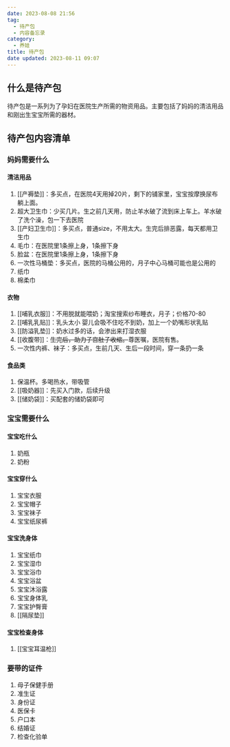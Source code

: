 ```yaml
---
date: 2023-08-08 21:56
tag:
  - 待产包
  - 内容备忘录
category:
  - 养娃
title: 待产包
date updated: 2023-08-11 09:07
---
```


## 什么是待产包

待产包是一系列为了孕妇在医院生产所需的物资用品。主要包括了妈妈的清洁用品和刚出生宝宝所需的器材。

## 待产包内容清单

### 妈妈需要什么

#### 清洁用品

1. [[产褥垫]]：多买点，在医院4天用掉20片，剩下的铺家里，宝宝按摩换尿布躺上面。
2. 超大卫生巾：少买几片。生之前几天用，防止羊水破了流到床上车上。羊水破了洗个澡，包一下去医院
3. [[产妇卫生巾]]：多买点，普通size，不用太大。生完后排恶露，每天都用卫生巾
4. 毛巾：在医院里1条擦上身，1条擦下身
5. 脸盆：在医院里1条擦上身，1条擦下身
6. 一次性马桶垫：多买点，医院的马桶公用的，月子中心马桶可能也是公用的
7. 纸巾
8. 棉柔巾

#### 衣物

1. [[哺乳衣服]]：不用脱就能喂奶；淘宝搜索纱布睡衣，月子；价格70-80
2. [[哺乳乳贴]]：乳头太小 婴儿会吸不住吃不到奶，加上一个奶嘴形状乳贴
3. [[防溢乳垫]]：奶水过多的话，会渗出来打湿衣服
4. [[收腹带]]：~~生完后，助力子宫肚子收缩。~~尊医嘱，医院有售。
5. 一次性内裤、袜子：多买点，生前几天、生后一段时间，穿一条扔一条

#### 食品类

1. 保温杯。多喝热水，带吸管
2. [[吸奶器]]：先买入门款，后续升级
3. [[储奶袋]]：买配套的储奶袋即可

### 宝宝需要什么

#### 宝宝吃什么

1. 奶瓶
2. 奶粉

#### 宝宝穿什么

1. 宝宝衣服
2. 宝宝帽子
3. 宝宝袜子
4. 宝宝纸尿裤

#### 宝宝洗身体

1. 宝宝纸巾
2. 宝宝湿巾
3. 宝宝浴巾
4. 宝宝浴盆
5. 宝宝沐浴露
6. 宝宝身体乳
7. 宝宝护臀膏
8. [[隔尿垫]]

#### 宝宝检查身体

1. [[宝宝耳温枪]]

### 要带的证件

1. 母子保健手册
2. 准生证
3. 身份证
4. 医保卡
5. 户口本
6. 结婚证
7. 检查化验单
